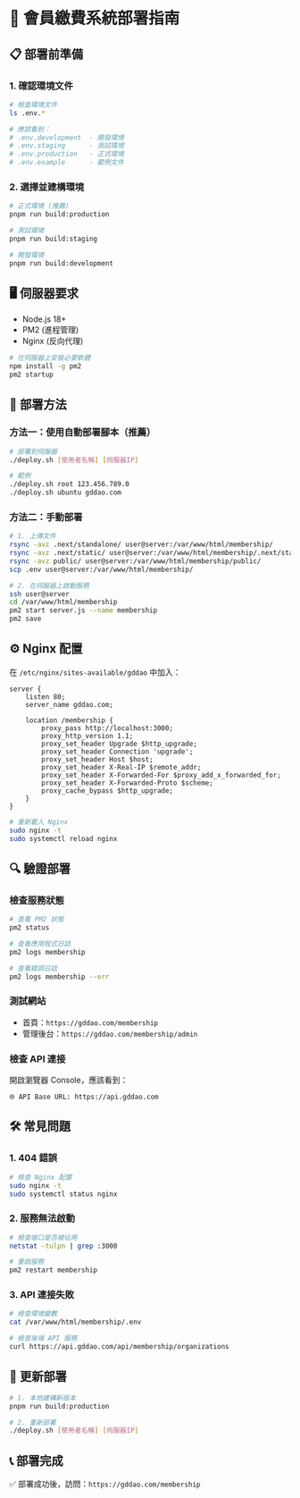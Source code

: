 # 🚀 會員繳費系統部署指南

## 📋 部署前準備

### 1. 確認環境文件

```bash
# 檢查環境文件
ls .env.*

# 應該看到：
# .env.development  - 開發環境
# .env.staging      - 測試環境
# .env.production   - 正式環境
# .env.example      - 範例文件
```

### 2. 選擇並建構環境

```bash
# 正式環境 (推薦)
pnpm run build:production

# 測試環境
pnpm run build:staging

# 開發環境
pnpm run build:development
```

## 🖥️ 伺服器要求

- Node.js 18+
- PM2 (進程管理)
- Nginx (反向代理)

```bash
# 在伺服器上安裝必要軟體
npm install -g pm2
pm2 startup
```

## 🚀 部署方法

### 方法一：使用自動部署腳本（推薦）

```bash
# 部署到伺服器
./deploy.sh [使用者名稱] [伺服器IP]

# 範例
./deploy.sh root 123.456.789.0
./deploy.sh ubuntu gddao.com
```

### 方法二：手動部署

```bash
# 1. 上傳文件
rsync -avz .next/standalone/ user@server:/var/www/html/membership/
rsync -avz .next/static/ user@server:/var/www/html/membership/.next/static/
rsync -avz public/ user@server:/var/www/html/membership/public/
scp .env user@server:/var/www/html/membership/

# 2. 在伺服器上啟動服務
ssh user@server
cd /var/www/html/membership
pm2 start server.js --name membership
pm2 save
```

## ⚙️ Nginx 配置

在 `/etc/nginx/sites-available/gddao` 中加入：

```nginx
server {
    listen 80;
    server_name gddao.com;

    location /membership {
        proxy_pass http://localhost:3000;
        proxy_http_version 1.1;
        proxy_set_header Upgrade $http_upgrade;
        proxy_set_header Connection 'upgrade';
        proxy_set_header Host $host;
        proxy_set_header X-Real-IP $remote_addr;
        proxy_set_header X-Forwarded-For $proxy_add_x_forwarded_for;
        proxy_set_header X-Forwarded-Proto $scheme;
        proxy_cache_bypass $http_upgrade;
    }
}
```

```bash
# 重新載入 Nginx
sudo nginx -t
sudo systemctl reload nginx
```

## 🔍 驗證部署

### 檢查服務狀態

```bash
# 查看 PM2 狀態
pm2 status

# 查看應用程式日誌
pm2 logs membership

# 查看錯誤日誌
pm2 logs membership --err
```

### 測試網站

- 首頁：`https://gddao.com/membership`
- 管理後台：`https://gddao.com/membership/admin`

### 檢查 API 連接

開啟瀏覽器 Console，應該看到：

```
🌐 API Base URL: https://api.gddao.com
```

## 🛠️ 常見問題

### 1. 404 錯誤

```bash
# 檢查 Nginx 配置
sudo nginx -t
sudo systemctl status nginx
```

### 2. 服務無法啟動

```bash
# 檢查端口是否被佔用
netstat -tulpn | grep :3000

# 重啟服務
pm2 restart membership
```

### 3. API 連接失敗

```bash
# 檢查環境變數
cat /var/www/html/membership/.env

# 檢查後端 API 服務
curl https://api.gddao.com/api/membership/organizations
```

## 🔄 更新部署

```bash
# 1. 本地建構新版本
pnpm run build:production

# 2. 重新部署
./deploy.sh [使用者名稱] [伺服器IP]
```

## 📞 部署完成

✅ 部署成功後，訪問：`https://gddao.com/membership`
